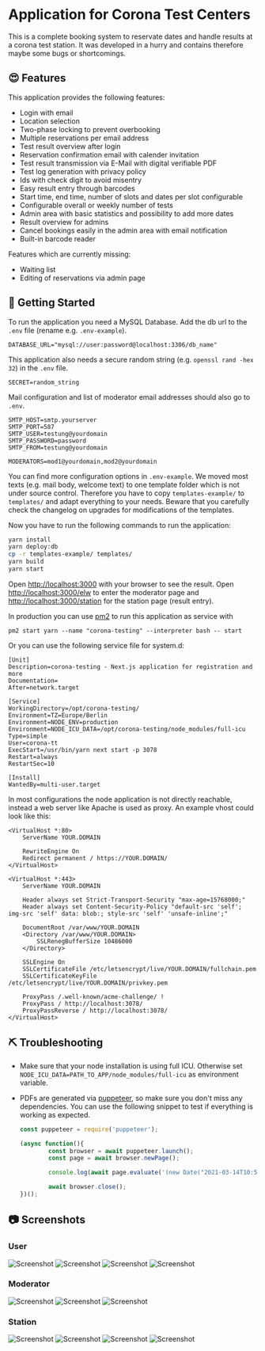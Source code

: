 # Application for Corona Test Centers

This is a complete booking system to reservate dates and handle results at a corona test
station. It was developed in a hurry and contains therefore maybe some bugs or
shortcomings.

## :heart_eyes: Features
This application provides the following features:

- Login with email
- Location selection
- Two-phase locking to prevent overbooking
- Multiple reservations per email address
- Test result overview after login
- Reservation confirmation email with calender invitation
- Test result transmission via E-Mail with digital verifiable PDF
- Test log generation with privacy policy
- Ids with check digit to avoid misentry
- Easy result entry through barcodes
- Start time, end time, number of slots and dates per slot configurable
- Configurable overall or weekly number of tests
- Admin area with basic statistics and possibility to add more dates
- Result overview for admins
- Cancel bookings easily in the admin area with email notification
- Built-in barcode reader

Features which are currently missing:

- Waiting list
- Editing of reservations via admin page

## :rocket: Getting Started
To run the application you need a MySQL Database. Add the db url to the `.env` file (rename e.g. `.env-example`).

```
DATABASE_URL="mysql://user:password@localhost:3306/db_name"
```

This application also needs a secure random string (e.g. `openssl rand -hex 32`) in the `.env` file.

```
SECRET=random_string
```

Mail configuration and list of moderator email addresses should also go to `.env`.

```
SMTP_HOST=smtp.yourserver
SMTP_PORT=587
SMTP_USER=testung@yourdomain
SMTP_PASSWORD=password
SMTP_FROM=testung@yourdomain

MODERATORS=mod1@yourdomain,mod2@yourdomain
```

You can find more configuration options in `.env-example`. We moved most texts
(e.g. mail body, welcome text) to one template folder which is not under source
control. Therefore you have to copy `templates-example/` to `templates/` and
adapt everything to your needs. Beware that you carefully check the changelog on
upgrades for modifications of the templates.

Now you have to run the following commands to run the application:

```bash
yarn install
yarn deploy:db
cp -r templates-example/ templates/
yarn build
yarn start
```

Open [http://localhost:3000](http://localhost:3000) with your browser to see the
result. Open [http://localhost:3000/elw](http://localhost:3000/elw) to enter the
moderator page and
[http://localhost:3000/station](http://localhost:3000/station) for the station
page (result entry).

In production you can use [pm2] to run this application as service with

```
pm2 start yarn --name "corona-testing" --interpreter bash -- start
```

Or you can use the following service file for system.d:

```
[Unit]
Description=corona-testing - Next.js application for registration and more
Documentation=
After=network.target

[Service]
WorkingDirectory=/opt/corona-testing/
Environment=TZ=Europe/Berlin
Environment=NODE_ENV=production
Environment=NODE_ICU_DATA=/opt/corona-testing/node_modules/full-icu
Type=simple
User=corona-tt
ExecStart=/usr/bin/yarn next start -p 3078
Restart=always
RestartSec=10

[Install]
WantedBy=multi-user.target
```

In most configurations the node application is not directly reachable,
instead a web server like Apache is used as proxy. An example vhost could look like this:

```
<VirtualHost *:80>
	ServerName YOUR.DOMAIN

	RewriteEngine On
	Redirect permanent / https://YOUR.DOMAIN/
</VirtualHost>

<VirtualHost *:443>
	ServerName YOUR.DOMAIN

	Header always set Strict-Transport-Security "max-age=15768000;"
	Header always set Content-Security-Policy "default-src 'self'; img-src 'self' data: blob:; style-src 'self' 'unsafe-inline';"

	DocumentRoot /var/www/YOUR.DOMAIN
	<Directory /var/www/YOUR.DOMAIN>
		SSLRenegBufferSize 10486000
	</Directory>

	SSLEngine On
	SSLCertificateFile /etc/letsencrypt/live/YOUR.DOMAIN/fullchain.pem
	SSLCertificateKeyFile /etc/letsencrypt/live/YOUR.DOMAIN/privkey.pem

	ProxyPass /.well-known/acme-challenge/ !
	ProxyPass / http://localhost:3078/
	ProxyPassReverse / http://localhost:3078/
</VirtualHost>
```

## :pick: Troubleshooting
- Make sure that your node installation is using full ICU. Otherwise set
  `NODE_ICU_DATA=PATH_TO_APP/node_modules/full-icu` as environment variable.
- PDFs are generated via [puppeteer], so make sure you don't miss any
  dependencies. You can use the following snippet to test if everything is
  working as expected.

  ```js
  const puppeteer = require('puppeteer');

  (async function(){
          const browser = await puppeteer.launch();
          const page = await browser.newPage();

          console.log(await page.evaluate('(new Date("2021-03-14T10:54:23.527Z")).toLocaleString("de-DE")'), 'should be "14.3.2021, 11:54:23"');

          await browser.close();
  })();
  ```

## :camera: Screenshots
### User
![Screenshot ](https://github.com/drkTettnang/corona-testing/raw/main/docs/screenshot-welcome.png)
![Screenshot ](https://github.com/drkTettnang/corona-testing/raw/main/docs/screenshot-selection.png)
![Screenshot ](https://github.com/drkTettnang/corona-testing/raw/main/docs/screenshot-registration.png)
![Screenshot ](https://github.com/drkTettnang/corona-testing/raw/main/docs/screenshot-complete.png)

### Moderator
![Screenshot ](https://github.com/drkTettnang/corona-testing/raw/main/docs/screenshot-moderator.png)
![Screenshot ](https://github.com/drkTettnang/corona-testing/raw/main/docs/screenshot-result.png)
![Screenshot ](https://github.com/drkTettnang/corona-testing/raw/main/docs/screenshot-test-log.png)

### Station
![Screenshot ](https://github.com/drkTettnang/corona-testing/raw/main/docs/screenshot-anmeldung-station.png)
![Screenshot ](https://github.com/drkTettnang/corona-testing/raw/main/docs/screenshot-station-signin.png)
![Screenshot ](https://github.com/drkTettnang/corona-testing/raw/main/docs/screenshot-station-result.png)
![Screenshot ](https://github.com/drkTettnang/corona-testing/raw/main/docs/screenshots-station-mobil.png)

[pm2]: https://pm2.keymetrics.io
[puppeteer]: https://github.com/puppeteer/puppeteer
